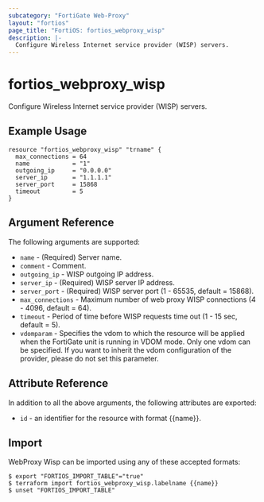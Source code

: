 ```yaml
---
subcategory: "FortiGate Web-Proxy"
layout: "fortios"
page_title: "FortiOS: fortios_webproxy_wisp"
description: |-
  Configure Wireless Internet service provider (WISP) servers.
---
```


# fortios_webproxy_wisp
Configure Wireless Internet service provider (WISP) servers.

## Example Usage

```hcl
resource "fortios_webproxy_wisp" "trname" {
  max_connections = 64
  name            = "1"
  outgoing_ip     = "0.0.0.0"
  server_ip       = "1.1.1.1"
  server_port     = 15868
  timeout         = 5
}
```

## Argument Reference

The following arguments are supported:

* `name` - (Required) Server name.
* `comment` - Comment.
* `outgoing_ip` - WISP outgoing IP address.
* `server_ip` - (Required) WISP server IP address.
* `server_port` - (Required) WISP server port (1 - 65535, default = 15868).
* `max_connections` - Maximum number of web proxy WISP connections (4 - 4096, default = 64).
* `timeout` - Period of time before WISP requests time out (1 - 15 sec, default = 5).
* `vdomparam` - Specifies the vdom to which the resource will be applied when the FortiGate unit is running in VDOM mode. Only one vdom can be specified. If you want to inherit the vdom configuration of the provider, please do not set this parameter.


## Attribute Reference

In addition to all the above arguments, the following attributes are exported:
* `id` - an identifier for the resource with format {{name}}.

## Import

WebProxy Wisp can be imported using any of these accepted formats:
```
$ export "FORTIOS_IMPORT_TABLE"="true"
$ terraform import fortios_webproxy_wisp.labelname {{name}}
$ unset "FORTIOS_IMPORT_TABLE"
```
